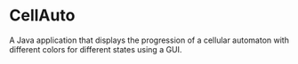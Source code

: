 # CellAuto
A Java application that displays the progression of a cellular automaton with different colors for different states using a GUI.
